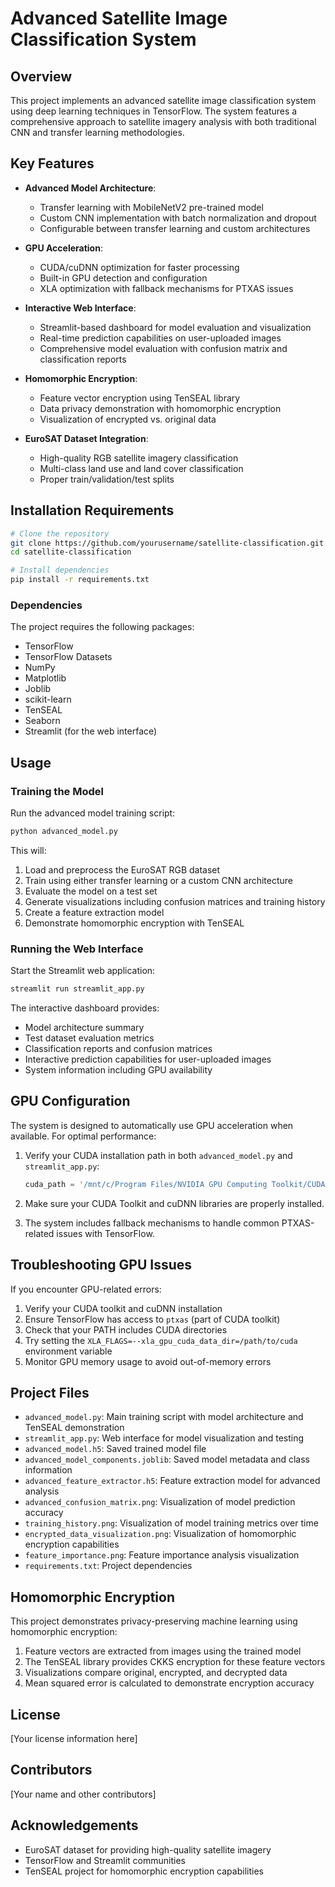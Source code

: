# Advanced Satellite Image Classification System

## Overview

This project implements an advanced satellite image classification system using deep learning techniques in TensorFlow. The system features a comprehensive approach to satellite imagery analysis with both traditional CNN and transfer learning methodologies.

## Key Features

- **Advanced Model Architecture**: 
  - Transfer learning with MobileNetV2 pre-trained model
  - Custom CNN implementation with batch normalization and dropout
  - Configurable between transfer learning and custom architectures

- **GPU Acceleration**:
  - CUDA/cuDNN optimization for faster processing
  - Built-in GPU detection and configuration
  - XLA optimization with fallback mechanisms for PTXAS issues

- **Interactive Web Interface**:
  - Streamlit-based dashboard for model evaluation and visualization
  - Real-time prediction capabilities on user-uploaded images
  - Comprehensive model evaluation with confusion matrix and classification reports

- **Homomorphic Encryption**:
  - Feature vector encryption using TenSEAL library
  - Data privacy demonstration with homomorphic encryption
  - Visualization of encrypted vs. original data

- **EuroSAT Dataset Integration**:
  - High-quality RGB satellite imagery classification
  - Multi-class land use and land cover classification
  - Proper train/validation/test splits

## Installation Requirements

```bash
# Clone the repository
git clone https://github.com/yourusername/satellite-classification.git
cd satellite-classification

# Install dependencies
pip install -r requirements.txt
```

### Dependencies

The project requires the following packages:
- TensorFlow
- TensorFlow Datasets
- NumPy
- Matplotlib
- Joblib
- scikit-learn
- TenSEAL
- Seaborn
- Streamlit (for the web interface)

## Usage

### Training the Model

Run the advanced model training script:

```bash
python advanced_model.py
```

This will:
1. Load and preprocess the EuroSAT RGB dataset
2. Train using either transfer learning or a custom CNN architecture
3. Evaluate the model on a test set
4. Generate visualizations including confusion matrices and training history
5. Create a feature extraction model
6. Demonstrate homomorphic encryption with TenSEAL

### Running the Web Interface

Start the Streamlit web application:

```bash
streamlit run streamlit_app.py
```

The interactive dashboard provides:
- Model architecture summary
- Test dataset evaluation metrics
- Classification reports and confusion matrices
- Interactive prediction capabilities for user-uploaded images
- System information including GPU availability

## GPU Configuration

The system is designed to automatically use GPU acceleration when available. For optimal performance:

1. Verify your CUDA installation path in both `advanced_model.py` and `streamlit_app.py`:
   ```python
   cuda_path = '/mnt/c/Program Files/NVIDIA GPU Computing Toolkit/CUDA/v12.6'  # <-- VERIFY THIS PATH
   ```

2. Make sure your CUDA Toolkit and cuDNN libraries are properly installed.

3. The system includes fallback mechanisms to handle common PTXAS-related issues with TensorFlow.

## Troubleshooting GPU Issues

If you encounter GPU-related errors:
1. Verify your CUDA toolkit and cuDNN installation
2. Ensure TensorFlow has access to `ptxas` (part of CUDA toolkit)
3. Check that your PATH includes CUDA directories
4. Try setting the `XLA_FLAGS=--xla_gpu_cuda_data_dir=/path/to/cuda` environment variable
5. Monitor GPU memory usage to avoid out-of-memory errors

## Project Files

- `advanced_model.py`: Main training script with model architecture and TenSEAL demonstration
- `streamlit_app.py`: Web interface for model visualization and testing
- `advanced_model.h5`: Saved trained model file
- `advanced_model_components.joblib`: Saved model metadata and class information
- `advanced_feature_extractor.h5`: Feature extraction model for advanced analysis
- `advanced_confusion_matrix.png`: Visualization of model prediction accuracy
- `training_history.png`: Visualization of model training metrics over time
- `encrypted_data_visualization.png`: Visualization of homomorphic encryption capabilities
- `feature_importance.png`: Feature importance analysis visualization
- `requirements.txt`: Project dependencies

## Homomorphic Encryption

This project demonstrates privacy-preserving machine learning using homomorphic encryption:

1. Feature vectors are extracted from images using the trained model
2. The TenSEAL library provides CKKS encryption for these feature vectors
3. Visualizations compare original, encrypted, and decrypted data
4. Mean squared error is calculated to demonstrate encryption accuracy

## License

[Your license information here]

## Contributors

[Your name and other contributors]

## Acknowledgements

- EuroSAT dataset for providing high-quality satellite imagery
- TensorFlow and Streamlit communities
- TenSEAL project for homomorphic encryption capabilities